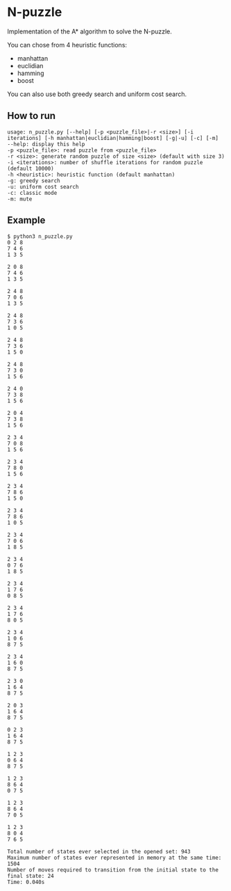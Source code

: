 # N-puzzle
Implementation of the A* algorithm to solve the N-puzzle.  

You can chose from 4 heuristic functions:
- manhattan
- euclidian
- hamming
- boost

You can also use both greedy search and uniform cost search.

## How to run
```
usage: n_puzzle.py [--help] [-p <puzzle_file>|-r <size>] [-i iterations] [-h manhattan|euclidian|hamming|boost] [-g|-u] [-c] [-m]
--help: display this help
-p <puzzle_file>: read puzzle from <puzzle_file>
-r <size>: generate random puzzle of size <size> (default with size 3)
-i <iterations>: number of shuffle iterations for random puzzle (default 10000)
-h <heuristic>: heuristic function (default manhattan)
-g: greedy search
-u: uniform cost search
-c: classic mode
-m: mute
```

## Example
```
$ python3 n_puzzle.py
0 2 8
7 4 6
1 3 5

2 0 8
7 4 6
1 3 5

2 4 8
7 0 6
1 3 5

2 4 8
7 3 6
1 0 5

2 4 8
7 3 6
1 5 0

2 4 8
7 3 0
1 5 6

2 4 0
7 3 8
1 5 6

2 0 4
7 3 8
1 5 6

2 3 4
7 0 8
1 5 6

2 3 4
7 8 0
1 5 6

2 3 4
7 8 6
1 5 0

2 3 4
7 8 6
1 0 5

2 3 4
7 0 6
1 8 5

2 3 4
0 7 6
1 8 5

2 3 4
1 7 6
0 8 5

2 3 4
1 7 6
8 0 5

2 3 4
1 0 6
8 7 5

2 3 4
1 6 0
8 7 5

2 3 0
1 6 4
8 7 5

2 0 3
1 6 4
8 7 5

0 2 3
1 6 4
8 7 5

1 2 3
0 6 4
8 7 5

1 2 3
8 6 4
0 7 5

1 2 3
8 6 4
7 0 5

1 2 3
8 0 4
7 6 5

Total number of states ever selected in the opened set: 943
Maximum number of states ever represented in memory at the same time: 1504
Number of moves required to transition from the initial state to the final state: 24
Time: 0.040s
```
